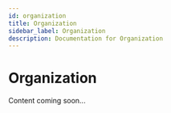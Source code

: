 ```yaml
---
id: organization
title: Organization
sidebar_label: Organization
description: Documentation for Organization
---
```


# Organization

Content coming soon...
